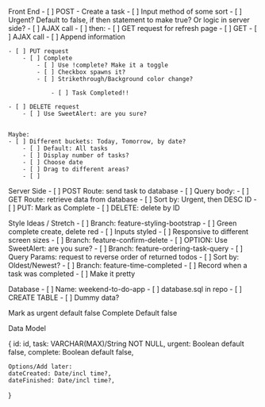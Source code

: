 Front End
    - [ ] POST - Create a task
        - [ ] Input method of some sort
            - [ ] Urgent? Default to false, if then statement to make true? Or logic in server side?
        - [ ] AJAX call
        - [ ] then:
             - [ ] GET request for refresh page
    - [ ] GET 
        - [ ] AJAX call
        - [ ] Append information
  
    - [ ] PUT request
        - [ ] Complete
            - [ ] Use !complete? Make it a toggle
            - [ ] Checkbox spawns it?
            - [ ] Strikethrough/Background color change?
            
                - [ ] Task Completed!!

    - [ ] DELETE request
        - [ ] Use SweetAlert: are you sure?


    Maybe: 
    - [ ] Different buckets: Today, Tomorrow, by date?
        - [ ] Default: All tasks
        - [ ] Display number of tasks?
        - [ ] Choose date
        - [ ] Drag to different areas?
        - [ ] 



Server Side
    - [ ] POST Route: send task to database
        - [ ] Query body: 
    - [ ] GET Route: retrieve data from database
        - [ ] Sort by: Urgent, then DESC ID
    - [ ] PUT: Mark as Complete
    - [ ] DELETE: delete by ID




Style Ideas / Stretch
    - [ ] Branch: feature-styling-bootstrap
        - [ ] Green complete create, delete red
        - [ ] Inputs styled
        - [ ] Responsive to different screen sizes
    - [ ] Branch: feature-confirm-delete
        - [ ] OPTION: Use SweetAlert: are you sure?
    - [ ] Branch: feature-ordering-task-query
        - [ ] Query Params: request to reverse order of returned todos
            - [ ] Sort by: Oldest/Newest?
    - [ ] Branch: feature-time-completed
        - [ ] Record when a task was completed
            - [ ] Make it pretty


Database
    - [ ] Name: weekend-to-do-app
    - [ ] database.sql in repo
        - [ ] CREATE TABLE
        - [ ] Dummy data?


Mark as urgent default false
Complete Default false

Data Model

{
    id: id,
    task: VARCHAR(MAX)/String NOT NULL,
    urgent: Boolean default false,
    complete: Boolean default false,
    
    Options/Add later:
    dateCreated: Date/incl time?,
    dateFinished: Date/incl time?,
    
}